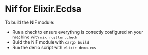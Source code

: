 # Nif for Elixir.Ecdsa

To build the NIF module:

  * Run a check to ensure everything is correctly configured on your machine with `mix rustler.check`
  * Build the NIF module with `cargo build`
  * Run the demo script with `elixir demo.exs`
